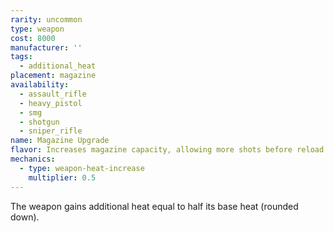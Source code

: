 ```yaml
---
rarity: uncommon
type: weapon
cost: 8000
manufacturer: ''
tags:
  - additional_heat
placement: magazine
availability:
  - assault_rifle
  - heavy_pistol
  - smg
  - shotgun
  - sniper_rifle
name: Magazine Upgrade
flavor: Increases magazine capacity, allowing more shots before reload.
mechanics:
  - type: weapon-heat-increase
    multiplier: 0.5
---
```

The weapon gains additional heat equal to half its base heat (rounded down).
